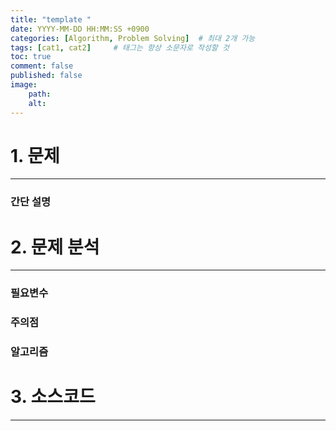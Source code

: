```yaml
---
title: "template "
date: YYYY-MM-DD HH:MM:SS +0900
categories: [Algorithm, Problem Solving]  # 최대 2개 가능
tags: [cat1, cat2]     # 태그는 항상 소문자로 작성할 것
toc: true
comment: false
published: false
image:
    path: 
    alt: 
---
```



# 1. 문제
---
### 간단 설명

# 2. 문제 분석
---
### 필요변수

### 주의점


### 알고리즘

# 3. 소스코드
---
